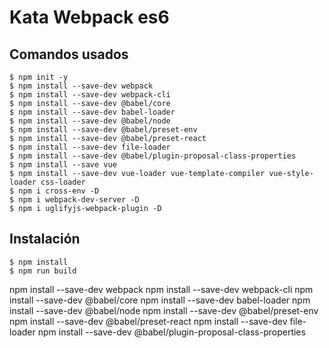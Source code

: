 # Kata Webpack es6

## Comandos usados
```
$ npm init -y
$ npm install --save-dev webpack
$ npm install --save-dev webpack-cli
$ npm install --save-dev @babel/core
$ npm install --save-dev babel-loader
$ npm install --save-dev @babel/node
$ npm install --save-dev @babel/preset-env
$ npm install --save-dev @babel/preset-react
$ npm install --save-dev file-loader
$ npm install --save-dev @babel/plugin-proposal-class-properties
$ npm install --save vue
$ npm install --save-dev vue-loader vue-template-compiler vue-style-loader css-loader
$ npm i cross-env -D
$ npm i webpack-dev-server -D
$ npm i uglifyjs-webpack-plugin -D
```

## Instalación
```
$ npm install
$ npm run build
```


npm install --save-dev webpack npm install --save-dev webpack-cli npm install --save-dev @babel/core npm install --save-dev babel-loader npm install --save-dev @babel/node npm install --save-dev @babel/preset-env npm install --save-dev @babel/preset-react npm install --save-dev file-loader npm install --save-dev @babel/plugin-proposal-class-properties 